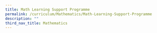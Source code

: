 ```yaml
---
title: Math Learning Support Programme
permalink: /curriculum/Mathematics/Math-Learning-Support-Programme
description: ""
third_nav_title: Mathematics
---
```

